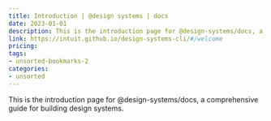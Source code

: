 ```yaml
---
title: Introduction | @design systems | docs
date: 2023-01-01
description: This is the introduction page for @design-systems/docs, a comprehensive guide for building design systems.
link: https://intuit.github.io/design-systems-cli/#/welcome
pricing: 
tags: 
- unsorted-bookmarks-2 
categories: 
- unsorted 
---
```


This is the introduction page for @design-systems/docs, a comprehensive guide for building design systems.